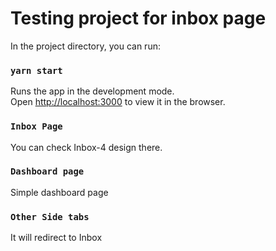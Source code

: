 # Testing project for inbox page

In the project directory, you can run:

### `yarn start`

Runs the app in the development mode.\
Open [http://localhost:3000](http://localhost:3000) to view it in the browser.

### `Inbox Page`

You can check Inbox-4 design there.

### `Dashboard page`

Simple dashboard page

### `Other Side tabs`

It will redirect to Inbox
